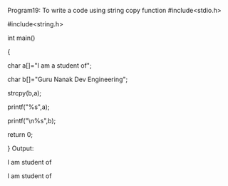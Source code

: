 Program19: To write a code using string copy function
#include<stdio.h>

#include<string.h>

int main()
  
{
  
char a[]="I am a student of";
  
char b[]="Guru Nanak Dev Engineering";
  
strcpy(b,a);
  
printf("%s",a);
  
printf("\n%s",b);
  
return 0;
  
}
Output:

I am student of

I am student of
